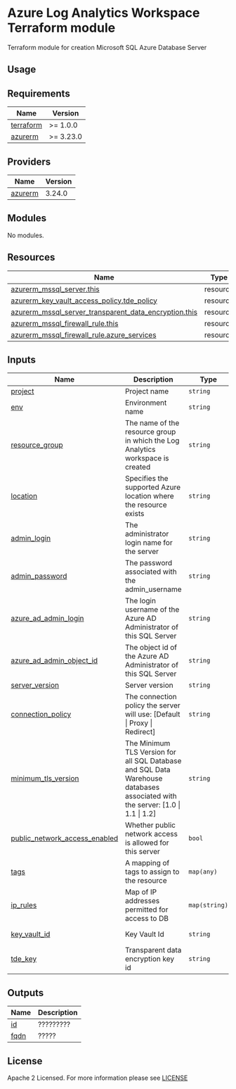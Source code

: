 # Azure Log Analytics Workspace Terraform module
Terraform module for creation Microsoft SQL Azure Database Server

## Usage

<!-- BEGIN_TF_DOCS -->
## Requirements

| Name                                                                      | Version   |
| ------------------------------------------------------------------------- | --------- |
| <a name="requirement_terraform"></a> [terraform](#requirement\_terraform) | >= 1.0.0  |
| <a name="requirement_azurerm"></a> [azurerm](#requirement\_azurerm)       | >= 3.23.0 |

## Providers

| Name                                                          | Version |
| ------------------------------------------------------------- | ------- |
| <a name="provider_azurerm"></a> [azurerm](#provider\_azurerm) | 3.24.0  |

## Modules

No modules.

## Resources

| Name                                                                                                                                                                              | Type     |
| --------------------------------------------------------------------------------------------------------------------------------------------------------------------------------- | -------- |
| [azurerm_mssql_server.this](https://registry.terraform.io/providers/hashicorp/azurerm/latest/docs/resources/mssql_server)                                                         | resource |
| [azurerm_key_vault_access_policy.tde_policy](https://registry.terraform.io/providers/hashicorp/azurerm/latest/docs/resources/key_vault_access_policy)                             | resource |
| [azurerm_mssql_server_transparent_data_encryption.this](https://registry.terraform.io/providers/hashicorp/azurerm/latest/docs/resources/mssql_server_transparent_data_encryption) | resource |
| [azurerm_mssql_firewall_rule.this](https://registry.terraform.io/providers/hashicorp/azurerm/latest/docs/resources/mssql_firewall_rule)                                           | resource |
| [azurerm_mssql_firewall_rule.azure_services](https://registry.terraform.io/providers/hashicorp/azurerm/latest/docs/resources/mssql_firewall_rule)                                 | resource |

## Inputs

| Name                                                                                                                            | Description                                                                                                                   | Type          | Default      | Required |
| ------------------------------------------------------------------------------------------------------------------------------- | ----------------------------------------------------------------------------------------------------------------------------- | ------------- | ------------ | :------: |
| <a name="input_project"></a> [project](#input\_project)                                                                         | Project name                                                                                                                  | `string`      | n/a          |   yes    |
| <a name="input_env"></a> [env](#input\_env)                                                                                     | Environment name                                                                                                              | `string`      | n/a          |   yes    |
| <a name="input_resource_group"></a> [resource\_group](#input\_resource\_group)                                                  | The name of the resource group in which the Log Analytics workspace is created                                                | `string`      | n/a          |   yes    |
| <a name="input_location"></a> [location](#input\_location)                                                                      | Specifies the supported Azure location where the resource exists                                                              | `string`      | n/a          |   yes    |
| <a name="input_admin_login"></a> [admin\_login](#input\_admin\_login)                                                           | The administrator login name for the server                                                                                   | `string`      | n/a          |   yes    |
| <a name="input_admin_password"></a> [admin\_password](#input\_admin\_password)                                                  | The password associated with the admin_username                                                                               | `string`      | n/a          |   yes    |
| <a name="input_azure_ad_admin_login"></a> [azure\_ad\_admin\_login](#input\_azure\_ad\_admin\_login)                            | The login username of the Azure AD Administrator of this SQL Server                                                           | `string`      | n/a          |   yes    |
| <a name="input_azure_ad_admin_object_id"></a> [azure\_ad\_admin\_object\_id](#input\_azure\_ad\_admin\_object\_id)              | The object id of the Azure AD Administrator of this SQL Server                                                                | `string`      | n/a          |   yes    |
| <a name="input_server_version"></a> [server_version](#input\_server\_version)                                                   | Server version                                                                                                                | `string`      | 12.0         |    no    |
| <a name="input_connection_policy"></a> [connection\_policy](#input\_connection\_policy)                                         | The connection policy the server will use: [Default \| Proxy \| Redirect]                                                     | `string`      | Default      |    no    |
| <a name="input_minimum_tls_version"></a> [minimum\_tls\_version](#input\_minimum\_tls\_version)                                 | The Minimum TLS Version for all SQL Database and SQL Data Warehouse databases associated with the server: [1.0 \| 1.1 \| 1.2] | `string`      | 1.2          |    no    |
| <a name="input_public_network_access_enabled"></a> [public\_network\_access\_enabled](#input\_public\_network\_access\_enabled) | Whether public network access is allowed for this server                                                                      | `bool`        | true         |    no    |
| <a name="input_tags"></a> [tags](#input\_tags)                                                                                  | A mapping of tags to assign to the resource                                                                                   | `map(any)`    | {}           |    no    |
| <a name="input_ip_rules"></a> [ip\_rules](#input\_ip\_rules)                                                                    | Map of IP addresses permitted for access to DB                                                                                | `map(string)` | {}           |    no    |
| <a name="input_key_vault_id"></a> [key\_vault\_id](#input\_key\_vault\_id)                                                      | Key Vault Id                                                                                                                  | `string`      | Key Vault Id |    no    |
| <a name="input_tde_key"></a> [tde\_key](#input\_tde\_key)                                                                       | Transparent data encryption key id                                                                                            | `string`      | n/a          |    no    |

## Outputs

| Name                                             | Description |
| ------------------------------------------------ | ----------- |
| <a name="output_id"></a> [id](#output\_id)       | ?????????   |
| <a name="output_fqdn"></a> [fqdn](#output\_fqdn) | ?????       |
<!-- END_TF_DOCS -->

## License

Apache 2 Licensed. For more information please see [LICENSE](https://github.com/data-platform-hq/terraform-azurerm-mssql-server/blob/main/LICENSE)